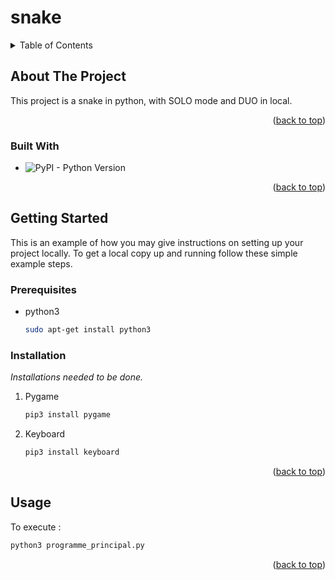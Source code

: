 <a name="readme-top"></a>
# snake

<!-- TABLE OF CONTENTS -->
<details>
  <summary>Table of Contents</summary>
  <ol>
    <li>
      <a href="#about-the-project">About The Project</a>
      <ul>
        <li><a href="#built-with">Built With</a></li>
      </ul>
    </li>
    <li>
      <a href="#getting-started">Getting Started</a>
      <ul>
        <li><a href="#prerequisites">Prerequisites</a></li>
        <li><a href="#installation">Installation</a></li>
      </ul>
    </li>
    <li><a href="#usage">Usage</a></li>
  </ol>
</details>



<!-- ABOUT THE PROJECT -->
## About The Project

This project is a snake in python, with SOLO mode and DUO in local.

<p align="right">(<a href="#readme-top">back to top</a>)</p>



### Built With

* ![PyPI - Python Version](https://img.shields.io/pypi/pyversions/3?style=for-the-badg&logo=python)

<p align="right">(<a href="#readme-top">back to top</a>)</p>



<!-- GETTING STARTED -->
## Getting Started

This is an example of how you may give instructions on setting up your project locally.
To get a local copy up and running follow these simple example steps.

### Prerequisites

* python3
  ```sh
  sudo apt-get install python3
  ```

### Installation

_Installations needed to be done._

1. Pygame
   ```sh
   pip3 install pygame
   ```
2. Keyboard
   ```sh
   pip3 install keyboard
   ```
<p align="right">(<a href="#readme-top">back to top</a>)</p>



<!-- USAGE EXAMPLES -->
## Usage

To execute : 
```sh
python3 programme_principal.py
``` 

<p align="right">(<a href="#readme-top">back to top</a>)</p>

